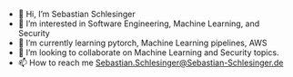 - 👋 Hi, I’m Sebastian Schlesinger
- 👀 I’m interested in Software Engineering, Machine Learning, and Security
- 🌱 I’m currently learning pytorch, Machine Learning pipelines, AWS
- 💞️ I’m looking to collaborate on Machine Learning and Security topics.
- 📫 How to reach me Sebastian.Schlesinger@Sebastian-Schlesinger.de

